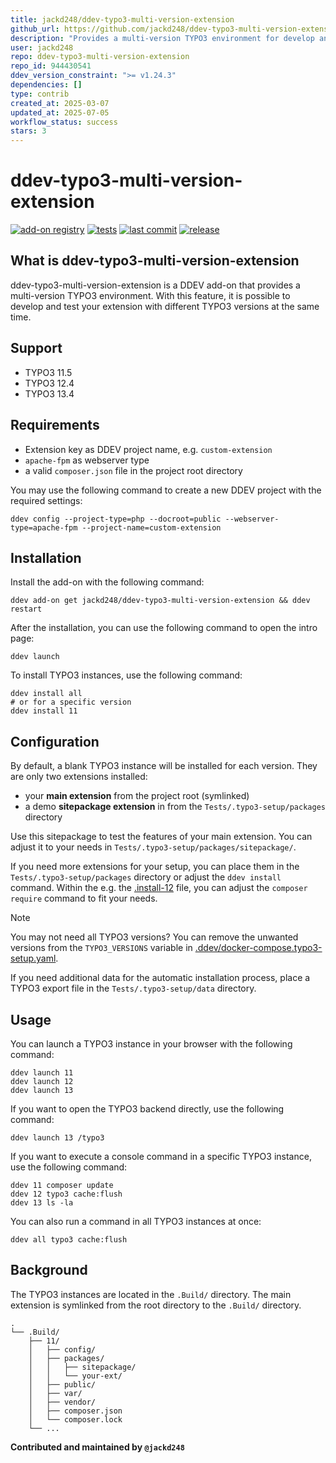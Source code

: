```yaml
---
title: jackd248/ddev-typo3-multi-version-extension
github_url: https://github.com/jackd248/ddev-typo3-multi-version-extension
description: "Provides a multi-version TYPO3 environment for develop and test your TYPO3 extension. "
user: jackd248
repo: ddev-typo3-multi-version-extension
repo_id: 944430541
ddev_version_constraint: ">= v1.24.3"
dependencies: []
type: contrib
created_at: 2025-03-07
updated_at: 2025-07-05
workflow_status: success
stars: 3
---
```


ddev-typo3-multi-version-extension
===============================

[![add-on registry](https://img.shields.io/badge/DDEV-Add--on_Registry-blue)](https://addons.ddev.com)
[![tests](https://github.com/jackd248/ddev-typo3-multi-version-extension/actions/workflows/tests.yml/badge.svg?branch=main)](https://github.com/jackd248/ddev-typo3-multi-version-extension/actions/workflows/tests.yml?query=branch%3Amain)
[![last commit](https://img.shields.io/github/last-commit/jackd248/ddev-typo3-multi-version-extension)](https://github.com/jackd248/ddev-typo3-multi-version-extension/commits)
[![release](https://img.shields.io/github/v/release/jackd248/ddev-typo3-multi-version-extension)](https://github.com/jackd248/ddev-typo3-multi-version-extension/releases/latest)


## What is ddev-typo3-multi-version-extension

ddev-typo3-multi-version-extension is a DDEV add-on that provides a multi-version TYPO3 environment. With this feature, it is possible to develop and test your extension with different TYPO3 versions at the same time.

## Support

- TYPO3 11.5
- TYPO3 12.4
- TYPO3 13.4

## Requirements

- Extension key as DDEV project name, e.g. `custom-extension`
- `apache-fpm` as webserver type
- a valid `composer.json` file in the project root directory

You may use the following command to create a new DDEV project with the required settings:

```shell
ddev config --project-type=php --docroot=public --webserver-type=apache-fpm --project-name=custom-extension
```

## Installation

Install the add-on with the following command:

```shell
ddev add-on get jackd248/ddev-typo3-multi-version-extension && ddev restart
```

After the installation, you can use the following command to open the intro page:

```shell
ddev launch
```

To install TYPO3 instances, use the following command:

```shell
ddev install all
# or for a specific version
ddev install 11
```

## Configuration

By default, a blank TYPO3 instance will be installed for each version. They are only two extensions installed:

- your **main extension** from the project root (symlinked)
- a demo **sitepackage extension** in from the `Tests/.typo3-setup/packages` directory

Use this sitepackage to test the features of your main extension. You can adjust it to your needs in `Tests/.typo3-setup/packages/sitepackage/`.

If you need more extensions for your setup, you can place them in the `Tests/.typo3-setup/packages` directory or adjust the `ddev install` command. Within the e.g. the [.install-12](https://github.com/jackd248/ddev-typo3-multi-version-extension/blob/main/commands/web/.install-12) file, you can adjust the `composer require` command to fit your needs.

> [!NOTE]
> You may not need all TYPO3 versions? You can remove the unwanted versions from the `TYPO3_VERSIONS` variable in [.ddev/docker-compose.typo3-setup.yaml](https://github.com/jackd248/ddev-typo3-multi-version-extension/blob/main/docker-compose.typo3-setup.yaml).

If you need additional data for the automatic installation process, place a TYPO3 export file in the `Tests/.typo3-setup/data` directory.

## Usage

You can launch a TYPO3 instance in your browser with the following command:

```shell
ddev launch 11
ddev launch 12
ddev launch 13
```

If you want to open the TYPO3 backend directly, use the following command:

```shell
ddev launch 13 /typo3
```

If you want to execute a console command in a specific TYPO3 instance, use the following command:

```shell
ddev 11 composer update
ddev 12 typo3 cache:flush
ddev 13 ls -la
```

You can also run a command in all TYPO3 instances at once:

```shell
ddev all typo3 cache:flush
```

## Background

The TYPO3 instances are located in the `.Build/` directory. The main extension is symlinked from the root directory to the `.Build/` directory. 

```text
.
└── .Build/
    ├── 11/
    │   ├── config/
    │   ├── packages/
    │   │   ├── sitepackage/
    │   │   └── your-ext/
    │   ├── public/
    │   ├── var/
    │   ├── vendor/
    │   ├── composer.json
    │   └── composer.lock
    └── ...
```

**Contributed and maintained by `@jackd248`**
